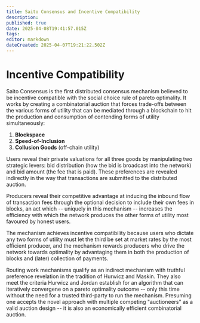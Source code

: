 ```yaml
---
title: Saito Consensus and Incentive Compatibility
description: 
published: true
date: 2025-04-08T19:41:57.015Z
tags: 
editor: markdown
dateCreated: 2025-04-07T19:21:22.502Z
---
```


# Incentive Compatibility

Saito Consensus is the first distributed consensus mechanism believed to be incentive compatible with the social choice rule of pareto optimality. It works by creating a combinatorial auction that forces trade-offs between the various forms of utility that can be mediated through a blockchain to hit the production and consumption of contending forms of utility simultaneously:

1. **Blockspace**
2. **Speed-of-Inclusion** 
3. **Collusion Goods** (off-chain utility)

Users reveal their private valuations for all three goods by manipulating two strategic levers: bid distribution (how the bid is broadcast into the network) and bid amount (the fee that is paid). These preferences are revealed indirectly in the way that transactions are submitted to the distributed auction.

Producers reveal their competitive advantage at inducing the inbound flow of transaction fees through the optional decision to include their own fees in blocks, an act which -- uniquely in this mechanism -- increases the efficiency with which the network produces the other forms of utility most favoured by honest users.

The mechanism achieves incentive compatibility because users who dictate any two forms of utility must let the third be set at market rates by the most efficient producer, and the mechanism rewards producers who drive the network towards optimality by advantaging them in both the production of blocks and (later) collection of payments.

Routing work mechanisms qualify as an indirect mechanism with truthful preference revelation in the tradition of Hurwicz and Maskin. They also meet the criteria Hurwicz and Jordan establish for an algorithm that can iteratively convergene on a pareto optimality outcome -- only this time without the need for a trusted third-party to run the mechanism. Presuming one accepts the novel approach with multiple competing "auctioneers" as a valid auction design -- it is also an economically efficient combinatorial auction.

